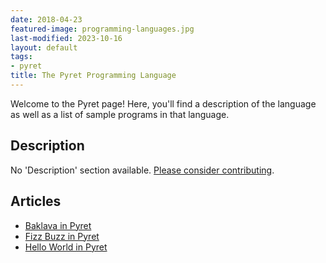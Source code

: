 ```yaml
---
date: 2018-04-23
featured-image: programming-languages.jpg
last-modified: 2023-10-16
layout: default
tags:
- pyret
title: The Pyret Programming Language
---
```


Welcome to the Pyret page! Here, you'll find a description of the language as well as a list of sample programs in that language.

## Description

No 'Description' section available. [Please consider contributing](https://github.com/TheRenegadeCoder/sample-programs-website).

## Articles

- [Baklava in Pyret](https://sampleprograms.io/projects/baklava/pyret)
- [Fizz Buzz in Pyret](https://sampleprograms.io/projects/fizz-buzz/pyret)
- [Hello World in Pyret](https://sampleprograms.io/projects/hello-world/pyret)